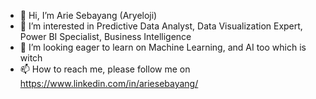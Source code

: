 - 👋 Hi, I’m Arie Sebayang (Aryeloji)
- 👀 I’m interested in Predictive Data Analyst, Data Visualization Expert, Power BI Specialist, Business Intelligence
- 💞️ I’m looking eager to learn on Machine Learning, and AI too which is witch 
- 📫 How to reach me, please follow me on https://www.linkedin.com/in/ariesebayang/

<!---
ajhay81/ajhay81 is a ✨ special ✨ repository because its `README.md` (this file) appears on your GitHub profile.
You can click the Preview link to take a look at your changes.
--->
